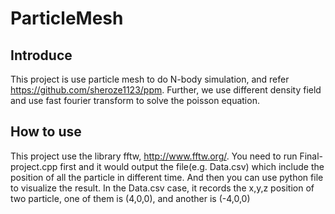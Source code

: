 # ParticleMesh
## Introduce
This project is use particle mesh to do N-body simulation, and refer https://github.com/sheroze1123/ppm. Further, we use different density field and use fast fourier transform to solve the poisson equation.
## How to use
This project use the library fftw, http://www.fftw.org/. You need to run Final-project.cpp first and it would output the file(e.g. Data.csv) which include the position of all the particle in different time. And then you can use python file to visualize the result. In the Data.csv case, it records the x,y,z position of two particle, one of them is (4,0,0), and another is (-4,0,0)
